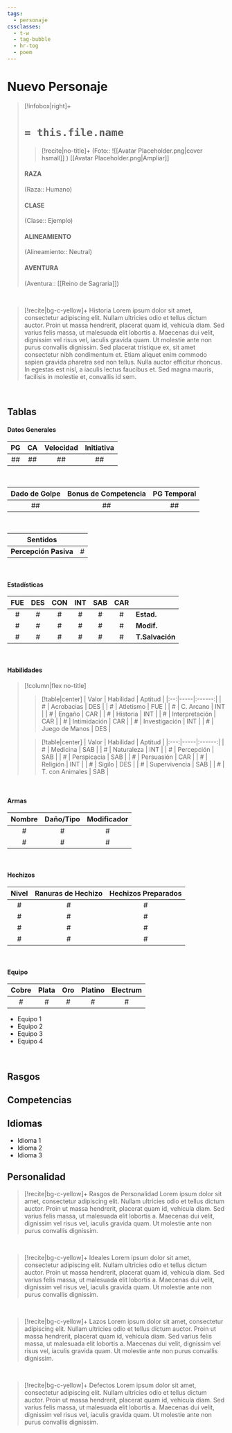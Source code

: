 ```yaml
---
tags:
  - personaje
cssclasses:
  - t-w
  - tag-bubble
  - hr-tog
  - poem
---
```

<!--ATENCIÓN: Deberás usar el plugin "Dataview" para poder utilizar esta plantilla. Haz caso a los comentarios que vayas viendo por la hoja-->

# Nuevo Personaje

> [!infobox|right]+
># `= this.file.name` <!--No lo toques, se actualiza con el encabezado o el titulo de la página-->
>
>>[!recite|no-title]+
>>(Foto:: ![[Avatar Placeholder.png|cover hsmall]] )<!--edita esta imagen-->
>>[[Avatar Placeholder.png|Ampliar]] <!--muestra la imagen en grande-->
>
><!--Edita el contenido dentro de los corchetes. En este ejemplo hay que cambiar "Humano" justo despues de "Raza::" no quites esto ya que esas etiquetas enlaza a la base de datos de las carpetas-->
>#### RAZA
>(Raza:: Humano)
>
>#### CLASE
>(Clase:: Ejemplo)
>
>#### ALINEAMIENTO
>(Alineamiento:: Neutral)
>
>#### AVENTURA
><!--Edita el enlace al link de tu aventura-->
>(Aventura:: [[Reino de Sagraria]])
<br>

>[!recite|bg-c-yellow]+ Historia
> Lorem ipsum dolor sit amet, consectetur adipiscing elit. Nullam ultricies odio et tellus dictum auctor. Proin ut massa hendrerit, placerat quam id, vehicula diam. Sed varius felis massa, ut malesuada elit lobortis a. Maecenas dui velit, dignissim vel risus vel, iaculis gravida quam. Ut molestie ante non purus convallis dignissim. Sed placerat tristique ex, sit amet consectetur nibh condimentum et. Etiam aliquet enim commodo sapien gravida pharetra sed non tellus. Nulla auctor efficitur rhoncus. In egestas est nisl, a iaculis lectus faucibus et. Sed magna mauris, facilisis in molestie et, convallis id sem.
<br>

## Tablas

#### Datos Generales
| PG | CA | Velocidad | Initiativa |
|:---:|:---:|:---:|:---:|
| ## | ## | ## | ## |
<br>

|Dado de Golpe | Bonus de Competencia | PG Temporal | 
|:----:|:----:|:----:|
|  ##  |  ##  |  ##  |
<br>

|     Sentidos     |  |
|:----------------:|:---:|
|**Percepción Pasiva** |#|
<br>

#### Estadísticas
 | FUE | DES | CON | INT | SAB | CAR |                 |
 |:---:|:---:|:---:|:---:|:---:|:---:|:--------------- |
 |  #  |  #  |  #  |  #  |  #  |  #  | **Estad.**      |
 |  #  |  #  |  #  |  #  |  #  |  #  | **Modif.**      |
 |  #  |  #  |  #  |  #  |  #  |  #  | **T.Salvación** |
<br>

#### Habilidades

> [!column|flex no-title] 
> <!--Edita solo los # de los valores de las tablas-->
> > [!table|center]
>> | Valor | Habilidad | Aptitud |
>> |:--:|-----|:------:|
>> | # | Acrobacias | DES |
>> | # | Atletismo | FUE |
>> | # | C. Arcano | INT |
>> | # | Engaño | CAR |
>> | # | Historia | INT |
>> | # | Interpretación | CAR |
>> | # | Intimidación | CAR |
>> | # | Investigación | INT |
>> | # | Juego de Manos | DES |
>
> > [!table|center]
>> | Valor | Habilidad | Aptitud |
>> |:---:|-----|:------:|
>> | # | Medicina | SAB |
>> | # | Naturaleza | INT |
>> | # | Percepción | SAB |
>> | # | Perspicacia | SAB |
>> | # | Persuasión | CAR |
>> | # | Religión | INT |
>> | # | Sigilo | DES |
>> | # | Supervivencia | SAB |
>> | # | T. con Animales | SAB |
<br>

#### Armas
| Nombre | Daño/Tipo | Modificador |
|:------:|:---------:|:-----------:|
|   #    |     #     |      #      |
|   #    |     #     |      #      |
<br>

#### Hechizos
 | Nivel | Ranuras de Hechizo | Hechizos Preparados |
 |:-----:|:------------------:|:-------------------:|
 |   #   |         #          |          #          |
 |   #   |         #          |          #          |
 |   #   |         #          |          #          |
 |   #   |         #          | #                    |
<br>

#### Equipo
 | Cobre | Plata | Oro | Platino | Electrum |
 |:-----:|:-----:|:---:|:-------:|:--------:|
 |   #   |   #   |  #  |    #    |    #     |
- Equipo 1
- Equipo 2
- Equipo 3
- Equipo 4

<br>

## Rasgos

## Competencias

## Idiomas
+ Idioma 1
+ Idioma 2
+ Idioma 3
## Personalidad

>[!recite|bg-c-yellow]+ Rasgos de Personalidad
Lorem ipsum dolor sit amet, consectetur adipiscing elit. Nullam ultricies odio et tellus dictum auctor. Proin ut massa hendrerit, placerat quam id, vehicula diam. Sed varius felis massa, ut malesuada elit lobortis a. Maecenas dui velit, dignissim vel risus vel, iaculis gravida quam. Ut molestie ante non purus convallis dignissim.
<br>

>[!recite|bg-c-yellow]+ Ideales
Lorem ipsum dolor sit amet, consectetur adipiscing elit. Nullam ultricies odio et tellus dictum auctor. Proin ut massa hendrerit, placerat quam id, vehicula diam. Sed varius felis massa, ut malesuada elit lobortis a. Maecenas dui velit, dignissim vel risus vel, iaculis gravida quam. Ut molestie ante non purus convallis dignissim.
<br>

>[!recite|bg-c-yellow]+ Lazos
Lorem ipsum dolor sit amet, consectetur adipiscing elit. Nullam ultricies odio et tellus dictum auctor. Proin ut massa hendrerit, placerat quam id, vehicula diam. Sed varius felis massa, ut malesuada elit lobortis a. Maecenas dui velit, dignissim vel risus vel, iaculis gravida quam. Ut molestie ante non purus convallis dignissim.
<br>

>[!recite|bg-c-yellow]+ Defectos
Lorem ipsum dolor sit amet, consectetur adipiscing elit. Nullam ultricies odio et tellus dictum auctor. Proin ut massa hendrerit, placerat quam id, vehicula diam. Sed varius felis massa, ut malesuada elit lobortis a. Maecenas dui velit, dignissim vel risus vel, iaculis gravida quam. Ut molestie ante non purus convallis dignissim.
